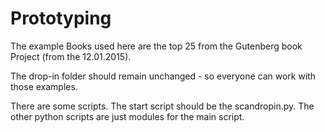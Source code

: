Prototyping
===========

The example Books used here are the top 25 from the Gutenberg book Project (from the 12.01.2015).

The drop-in folder should remain unchanged - so everyone can work with those examples.

There are some scripts. The start script should be the scandropin.py. The other python scripts are just modules for the main script.

